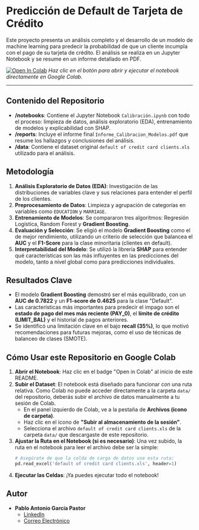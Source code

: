 # Predicción de Default de Tarjeta de Crédito

Este proyecto presenta un análisis completo y el desarrollo de un modelo de machine learning para predecir la probabilidad de que un cliente incumpla con el pago de su tarjeta de crédito. El análisis se realiza en un Jupyter Notebook y se resume en un informe detallado en PDF.

[![Open In Colab](https://colab.research.google.com/assets/colab-badge.svg)](https://colab.research.google.com/github/pablotgp/prediccion-default-credito/blob/main/notebooks/Calibración.ipynb)
_Haz clic en el botón  para abrir y ejecutar el notebook directamente en Google Colab._

---

## Contenido del Repositorio

*   **/notebooks**: Contiene el Jupyter Notebook `Calibración.ipynb` con todo el proceso: limpieza de datos, análisis exploratorio (EDA), entrenamiento de modelos y explicabilidad con SHAP.
*   **/reports**: Incluye el informe final `Informe_Calibracion_Modelos.pdf` que resume los hallazgos y conclusiones del análisis.
*   **/data**: Contiene el dataset original `default of credit card clients.xls` utilizado para el análisis.

## Metodología

1.  **Análisis Exploratorio de Datos (EDA)**: Investigación de las distribuciones de variables clave y sus relaciones para entender el perfil de los clientes.
2.  **Preprocesamiento de Datos**: Limpieza y agrupación de categorías en variables como `EDUCATION` y `MARRIAGE`.
3.  **Entrenamiento de Modelos**: Se compararon tres algoritmos: Regresión Logística, Random Forest y **Gradient Boosting**.
4.  **Evaluación y Selección**: Se eligió el modelo **Gradient Boosting** como el de mejor rendimiento, utilizando un criterio de selección que balancea el **AUC** y el **F1-Score** para la clase minoritaria (clientes en default).
5.  **Interpretabilidad del Modelo**: Se utilizó la librería **SHAP** para entender qué características son las más influyentes en las predicciones del modelo, tanto a nivel global como para predicciones individuales.

## Resultados Clave

*   El modelo **Gradient Boosting** demostró ser el más equilibrado, con un **AUC de 0.7822** y un **F1-score de 0.4625** para la clase "Default".
*   Las características más importantes para predecir el impago son el **estado de pago del mes más reciente (PAY_0)**, el **límite de crédito (LIMIT_BAL)** y el historial de pagos anteriores.
*   Se identificó una limitación clave en el bajo **recall (35%)**, lo que motivó recomendaciones para futuras mejoras, como el uso de técnicas de balanceo de clases (SMOTE).

## Cómo Usar este Repositorio en Google Colab

1.  **Abrir el Notebook**: Haz clic en el badge "Open in Colab" al inicio de este README.
2.  **Subir el Dataset**: El notebook está diseñado para funcionar con una ruta relativa. Como Colab no puede acceder directamente a la carpeta `data/` del repositorio, deberás subir el archivo de datos manualmente a tu sesión de Colab.
    *   En el panel izquierdo de Colab, ve a la pestaña de **Archivos (icono de carpeta)**.
    *   Haz clic en el icono de **"Subir al almacenamiento de la sesión"**.
    *   Selecciona el archivo `default of credit card clients.xls` de la carpeta `data/` que descargaste de este repositorio.
3.  **Ajustar la Ruta en el Notebook (si es necesario)**: Una vez subido, la ruta en el notebook para leer el archivo debe ser la simple:
    ```python
    # Asegúrate de que la celda de carga de datos use esta ruta:
    pd.read_excel('default of credit card clients.xls', header=1)
    ```
4.  **Ejecutar las Celdas**: ¡Ya puedes ejecutar todo el notebook!

## Autor

*   **Pablo Antonio García Pastor**
    *   [LinkedIn](https://www.linkedin.com/in/pablogp-ai)
    *   [Correo Electrónico](mailto:pablotgp2002@gmail.com)
